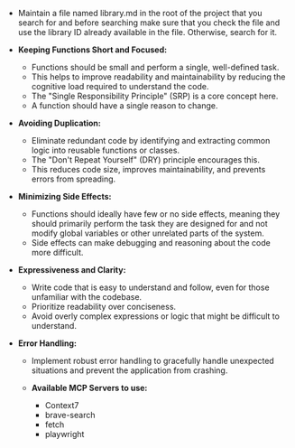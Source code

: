 - Maintain a file named library.md in the root of the project that you search for and before searching make sure that you check the file and use the library ID already available in the file. Otherwise, search for it.
- **Keeping Functions Short and Focused:**
  - Functions should be small and perform a single, well-defined task.
  - This helps to improve readability and maintainability by reducing the cognitive load required to understand the code.
  - The "Single Responsibility Principle" (SRP) is a core concept here.
  - A function should have a single reason to change.
- **Avoiding Duplication:**
  - Eliminate redundant code by identifying and extracting common logic into reusable functions or classes.
  - The "Don't Repeat Yourself" (DRY) principle encourages this.
  - This reduces code size, improves maintainability, and prevents errors from spreading.
- **Minimizing Side Effects:**
  - Functions should ideally have few or no side effects, meaning they should primarily perform the task they are designed for and not modify global variables or other unrelated parts of the system.
  - Side effects can make debugging and reasoning about the code more difficult.
- **Expressiveness and Clarity:**

  - Write code that is easy to understand and follow, even for those unfamiliar with the codebase.
  - Prioritize readability over conciseness.
  - Avoid overly complex expressions or logic that might be difficult to understand.

- **Error Handling:**

  - Implement robust error handling to gracefully handle unexpected situations and prevent the application from crashing.

  - **Available MCP Servers to use:**
    - Context7
    - brave-search
    - fetch
    - playwright
